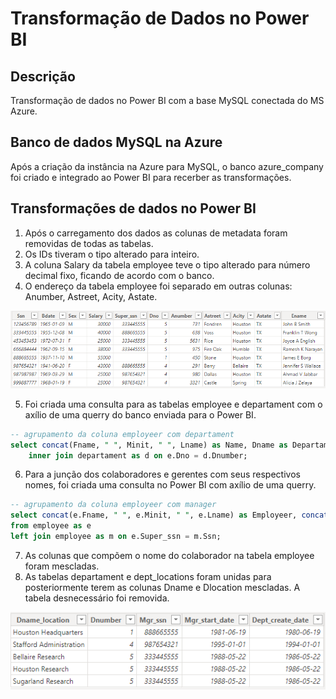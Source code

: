 # Transformação de Dados no Power BI
## Descrição
Transformação de dados no Power BI com a base MySQL conectada do MS Azure.

## Banco de dados MySQL na Azure
Após a criação da instância na Azure para MySQL, o banco azure_company foi criado e integrado ao Power BI para recerber as transformações.

## Transformações de dados no Power BI
1. Após o carregamento dos dados as colunas de metadata foram removidas de todas as tabelas.
2. Os IDs tiveram o tipo alterado para inteiro.
3. A coluna Salary da tabela employee teve o tipo alterado para número decimal fixo, ficando de acordo com o banco.
4. O endereço da tabela employee foi separado em outras colunas: Anumber, Astreet, Acity, Astate.
   
![Seperação da coluna que compone o endereço](img/1.png)

5. Foi criada uma consulta para as tabelas employee e departament com o axílio de uma querry do banco enviada para o Power BI.
```sql
-- agrupamento da coluna employeer com departament
select concat(Fname, " ", Minit, " ", Lname) as Name, Dname as Departament from employee as e
	inner join departament as d on e.Dno = d.Dnumber;
```
6. Para a junção dos colaboradores e gerentes com seus respectivos nomes, foi criada uma consulta no Power BI com axílio de uma querry.
```sql
-- agrupamento da coluna employeer com manager
select concat(e.Fname, " ", e.Minit, " ", e.Lname) as Employeer, concat(m.Fname, " ", m.Minit, " ", m.Lname) as Manager
from employee as e
left join employee as m on e.Super_ssn = m.Ssn;
```
7. As colunas que compõem o nome do colaborador na tabela employee foram mescladas.
8. As tabelas departament e dept_locations foram unidas para posteriormente terem as colunas Dname e Dlocation mescladas. A tabela desnecessário foi removida.

![Junção das colunas que formam o nome e a localização](img/2.png)
